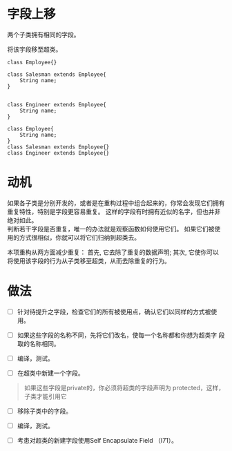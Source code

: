 # 字段上移
两个⼦类拥有相同的字段。 

将该宇段移⾄超类。

```plantuml
class Employee{}

class Salesman extends Employee{
    String name;
}


class Engineer extends Employee{
    String name;
}

```

```puml
class Employee{
    String name;
}
class Salesman extends Employee{}
class Engineer extends Employee{}
```

# 动机

如果各⼦类是分别开发的，或者是在重构过程中组合起来的，你常会发现它们拥有重复特性，特别是字段更容易重复。
这样的字段有时拥有近似的名字，但也并⾮绝对如此。  
判断若⼲字段是否重复，唯⼀的办法就是观察函数如何使⽤它们。
如果它们被使⽤的⽅式很相似，你就可以将它们归纳到超类去。  

本项重构从两⽅⾯减少重复：
⾸先, 它去除了重复的数据声明;
其次, 它使你可以将使⽤该字段的⾏为从⼦类移⾄超类，从⽽去除重复的⾏为。

# 做法

-[ ] 针对待提升之字段，检查它们的所有被使⽤点，确认它们以同样的⽅式被使⽤。

-[ ] 如果这些字段的名称不同，先将它们改名，使每⼀个名称都和你想为超类字 段取的名称相同。 

-[ ] 编译，测试。

-[ ] 在超类中新建⼀个字段。
> 如果这些字段是private的，你必须将超类的字段声明为 protected，这样，⼦类才能引⽤它

-[ ] 移除⼦类中的字段。

-[ ] 编译，測试。

-[ ] 考患对超类的新建字段使⽤Self Encapsulate Field （I71）。